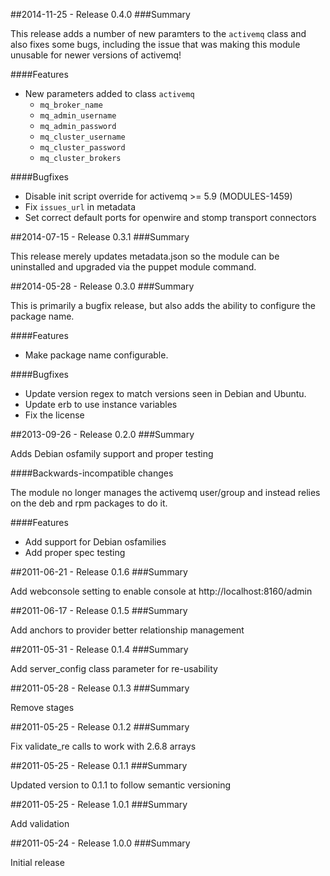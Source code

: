 ##2014-11-25 - Release 0.4.0
###Summary

This release adds a number of new paramters to the `activemq` class and also fixes some bugs, including the issue that was making this module unusable for newer versions of activemq!

####Features
- New parameters added to class `activemq`
  - `mq_broker_name`
  - `mq_admin_username`
  - `mq_admin_password`
  - `mq_cluster_username`
  - `mq_cluster_password`
  - `mq_cluster_brokers`

####Bugfixes
- Disable init script override for activemq >= 5.9 (MODULES-1459)
- Fix `issues_url` in metadata
- Set correct default ports for openwire and stomp transport connectors

##2014-07-15 - Release 0.3.1
###Summary

This release merely updates metadata.json so the module can be uninstalled and
upgraded via the puppet module command.

##2014-05-28 - Release 0.3.0
###Summary

This is primarily a bugfix release, but also adds the ability to configure
the package name.

####Features
- Make package name configurable.

####Bugfixes
- Update version regex to match versions seen in Debian and Ubuntu.
- Update erb to use instance variables
- Fix the license

##2013-09-26 - Release 0.2.0
###Summary

Adds Debian osfamily support and proper testing

####Backwards-incompatible changes

The module no longer manages the activemq user/group
and instead relies on the deb and rpm packages to do it.

####Features
- Add support for Debian osfamilies
- Add proper spec testing

##2011-06-21 - Release 0.1.6
###Summary

Add webconsole setting to enable console at http://localhost:8160/admin

##2011-06-17 - Release 0.1.5
###Summary

Add anchors to provider better relationship management

##2011-05-31 - Release 0.1.4
###Summary

Add server_config class parameter for re-usability

##2011-05-28 - Release 0.1.3
###Summary

Remove stages

##2011-05-25 - Release 0.1.2
###Summary

Fix validate_re calls to work with 2.6.8 arrays

##2011-05-25 - Release 0.1.1
###Summary

Updated version to 0.1.1 to follow semantic versioning

##2011-05-25 - Release 1.0.1
###Summary

Add validation

##2011-05-24 - Release 1.0.0
###Summary

Initial release
